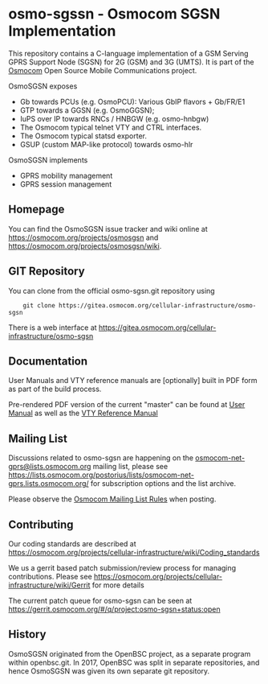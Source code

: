 osmo-sgssn - Osmocom SGSN Implementation
========================================

This repository contains a C-language implementation of a GSM Serving GPRS
Support Node (SGSN) for 2G (GSM) and 3G (UMTS).  It is part of the
[Osmocom](https://osmocom.org/) Open Source Mobile Communications
project.

OsmoSGSN exposes
 * Gb towards PCUs (e.g. OsmoPCU): Various GbIP flavors + Gb/FR/E1
 * GTP towards a GGSN (e.g. OsmoGGSN);
 * IuPS over IP towards RNCs / HNBGW (e.g. osmo-hnbgw)
 * The Osmocom typical telnet VTY and CTRL interfaces.
 * The Osmocom typical statsd exporter.
 * GSUP (custom MAP-like protocol) towards osmo-hlr

OsmoSGSN implements
 * GPRS mobility management
 * GPRS session management

Homepage
--------

You can find the OsmoSGSN issue tracker and wiki online at
<https://osmocom.org/projects/osmosgsn> and <https://osmocom.org/projects/osmosgsn/wiki>.


GIT Repository
--------------

You can clone from the official osmo-sgsn.git repository using

        git clone https://gitea.osmocom.org/cellular-infrastructure/osmo-sgsn

There is a web interface at <https://gitea.osmocom.org/cellular-infrastructure/osmo-sgsn>


Documentation
-------------

User Manuals and VTY reference manuals are [optionally] built in PDF form
as part of the build process.

Pre-rendered PDF version of the current "master" can be found at
[User Manual](https://ftp.osmocom.org/docs/latest/osmosgsn-usermanual.pdf)
as well as the [VTY Reference Manual](https://ftp.osmocom.org/docs/latest/osmosgsn-vty-reference.pdf)


Mailing List
------------

Discussions related to osmo-sgsn are happening on the
osmocom-net-gprs@lists.osmocom.org mailing list, please see
<https://lists.osmocom.org/postorius/lists/osmocom-net-gprs.lists.osmocom.org/> for subscription
options and the list archive.

Please observe the [Osmocom Mailing List
Rules](https://osmocom.org/projects/cellular-infrastructure/wiki/Mailing_List_Rules)
when posting.

Contributing
------------

Our coding standards are described at
<https://osmocom.org/projects/cellular-infrastructure/wiki/Coding_standards>

We us a gerrit based patch submission/review process for managing
contributions.  Please see
<https://osmocom.org/projects/cellular-infrastructure/wiki/Gerrit> for
more details

The current patch queue for osmo-sgsn can be seen at
<https://gerrit.osmocom.org/#/q/project:osmo-sgsn+status:open>


History
-------

OsmoSGSN originated from the OpenBSC project, as a separate program within
openbsc.git. In 2017, OpenBSC was split in separate repositories, and hence
OsmoSGSN was given its own separate git repository.
